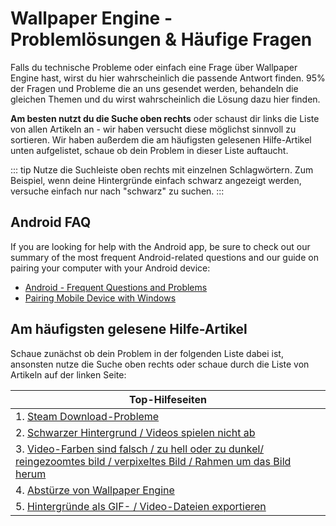 # Wallpaper Engine - Problemlösungen & Häufige Fragen
Falls du technische Probleme oder einfach eine Frage über Wallpaper Engine hast, wirst du hier wahrscheinlich die passende Antwort finden. 95% der Fragen und Probleme die an uns gesendet werden, behandeln die gleichen Themen und du wirst wahrscheinlich die Lösung dazu hier finden.

**Am besten nutzt du die Suche oben rechts** oder schaust dir links die Liste von allen Artikeln an - wir haben versucht diese möglichst sinnvoll zu sortieren. Wir haben außerdem die am häufigsten gelesenen Hilfe-Artikel unten aufgelistet, schaue ob dein Problem in dieser Liste auftaucht.

::: tip
Nutze die Suchleiste oben rechts mit einzelnen Schlagwörtern. Zum Beispiel, wenn deine Hintergründe einfach schwarz angezeigt werden, versuche einfach nur nach "schwarz" zu suchen.
:::

## Android FAQ

If you are looking for help with the Android app, be sure to check out our summary of the most frequent Android-related questions and our guide on pairing your computer with your Android device:

* [Android - Frequent Questions and Problems](mobile/faq.html)
* [Pairing Mobile Device with Windows](mobile/pairing.html)

## Am häufigsten gelesene Hilfe-Artikel

Schaue zunächst ob dein Problem in der folgenden Liste dabei ist, ansonsten nutze die Suche oben rechts oder schaue durch die Liste von Artikeln auf der linken Seite:

| **Top-Hilfeseiten**                                                                                                                             |
| ----------------------------------------------------------------------------------------------------------------------------------------------- |
| 1. [Steam Download-Probleme](steam/download.html)                                                                                               |
| 2. [Schwarzer Hintergrund / Videos spielen nicht ab](noshow/notplaying.html)                                                                    |
| 3. [Video-Farben sind falsch / zu hell oder zu dunkel/ reingezoomtes bild / verpixeltes Bild / Rahmen um das Bild herum](videos/artifacts.html) |
| 4. [Abstürze von Wallpaper Engine](crash/application.html)                                                                                      |
| 5. [Hintergründe als GIF- / Video-Dateien exportieren](functionality/export.html)                                                               |

